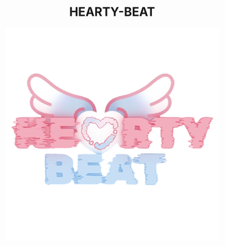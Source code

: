 <h1 align = "center"> HEARTY-BEAT </h1>

<p align = "center">
    <img src = "Images/HearyBeatLogo.png" >
</p>

